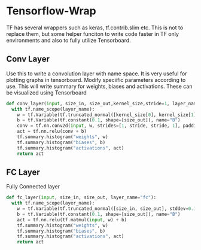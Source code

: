 # Tensorflow-Wrap

TF has several wrappers such as keras, tf.contrib.slim etc. This is not to replace them, but some helper funciton to write code faster in TF only environments and also to fully utilize Tensorboard. 

## Conv Layer 
Use this to write a convolution layer with name space. It is very useful for plotting graphs in tensorboard. 
Modify speciific parameters according to use. This will write summary for weights, biases and activations. These can be visualized using Tensorboard

```python
def conv_layer(input, size_in, size_out,kernel_size,stride=1, layer_name="conv"):
  with tf.name_scope(layer_name):
    w = tf.Variable(tf.truncated_normal([kernel_size[0], kernel_size[1], size_in, size_out], stddev=0.1), name="W")
    b = tf.Variable(tf.constant(0.1, shape=[size_out]), name="B")
    conv = tf.nn.conv2d(input, w, strides=[1, stride, stride, 1], padding="SAME")
    act = tf.nn.relu(conv + b)
    tf.summary.histogram("weights", w)
    tf.summary.histogram("biases", b)
    tf.summary.histogram("activations", act)
    return act
```

## FC Layer 
Fully Connected layer 

```python
def fc_layer(input, size_in, size_out, layer_name="fc"):
  with tf.name_scope(layer_name):
    w = tf.Variable(tf.truncated_normal([size_in, size_out], stddev=0.1), name="W")
    b = tf.Variable(tf.constant(0.1, shape=[size_out]), name="B")
    act = tf.nn.relu(tf.matmul(input, w) + b)
    tf.summary.histogram("weights", w)
    tf.summary.histogram("biases", b)
    tf.summary.histogram("activations", act)
    return act
```
